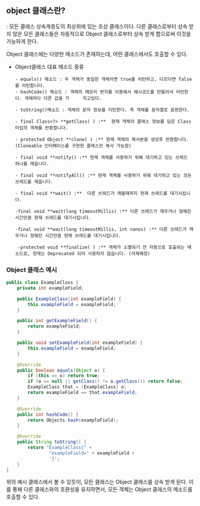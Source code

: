 ## object 클래스란?

: 모든 클래스 상속계층도의 최상위에 있는 조상 클래스이다. 다른 클래스로부터 상속 받지 않은 모든 클래스들은 자동적으로 Object  클래스로부터 상속 받게 함으로써 이것을 가능하게 한다. 

Object 클래스에는 다양한 메소드가 존재하는데, 어떤 클래스에서도 호출할 수 있다.

- Object클래스 대표 메소드 종류

      - equals() 메소드 : 두 객체가 동일한 객체라면 true를 리턴하고, 다르다면 false를 리턴합니다.
      - hashCode() 메소드 : 객체의 메모리 번지를 이용해서 해시코드를 만들어서 리턴한다. 객체마다 다른 값을 가     지고있다.

      - toString()메소드 : 객체의 문자 정보를 리턴한다. 즉 객체를 문자열로 표현한다. 

      - final Class<?> **getClass( ) :**  현재 객체의 클래스 정보를 담은 Class타입의 객체를 반환합니다.

      - protected Object **clone( ) :** 현재 객체의 복사본을 생성후 반환합니다. (Cloneable 인터페이스를 구현한 클래스만 복사 가능함)

      - final void **notify() :** 현재 객체를 사용하기 위해 대기하고 있는 쓰레드 하나를 깨웁니다.

      - final void **notifyAll() :** 현재 객체를 사용하기 위해 대기하고 있는 모든 쓰레드를 깨웁니다.

      - final void **wait() :**  다른 쓰레드가 깨울때까지 현재 쓰레드를 대기시킵니다.

      -final void **wait(long timeoutMillis) :** 다른 쓰레드가 깨우거나 정해진 시간만큼 현재 쓰레드를 대기시킵니다.

      -final void **wait(long timeoutMillis, int nanos) :** 다른 쓰레드가 깨우거나 정해진 시간만큼 현재 쓰레드를 대기시킵니다.

       -protected void **finalize( ) :** 객체가 소멸되기 전 자동으로 호출되는 메소드로, 현재는 Deprecated 되어 사용하지 않습니다. (삭제예정)

### Object 클래스 예시

```java
public class ExampleClass {
    private int exampleField;

    public ExampleClass(int exampleField) {
        this.exampleField = exampleField;
    }

    public int getExampleField() {
        return exampleField;
    }

    public void setExampleField(int exampleField) {
        this.exampleField = exampleField;
    }

    @Override
    public boolean equals(Object o) {
        if (this == o) return true;
        if (o == null || getClass() != o.getClass()) return false;
        ExampleClass that = (ExampleClass) o;
        return exampleField == that.exampleField;
    }

    @Override
    public int hashCode() {
        return Objects.hash(exampleField);
    }

    @Override
    public String toString() {
        return "ExampleClass{" +
                "exampleField=" + exampleField +
                '}';
    }
}

```

위의 예시 클래스에서 볼 수 있듯이, 모든 클래스는 Object 클래스를 상속 받게 된다. 이를 통해 다른 클래스와의 호환성을 유지하면서, 모든 객체는 Object 클래스의 메소드를 호출할 수 있다.

